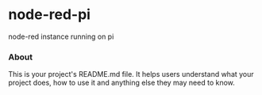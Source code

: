 node-red-pi
===========

node-red instance running on pi

### About

This is your project's README.md file. It helps users understand what your
project does, how to use it and anything else they may need to know.